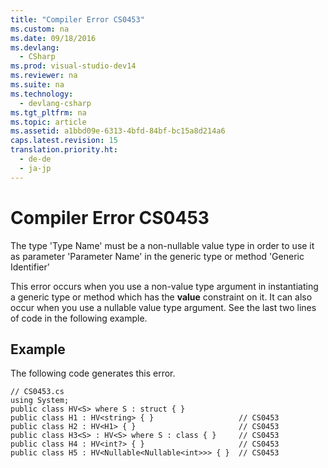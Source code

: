 ```yaml
---
title: "Compiler Error CS0453"
ms.custom: na
ms.date: 09/18/2016
ms.devlang: 
  - CSharp
ms.prod: visual-studio-dev14
ms.reviewer: na
ms.suite: na
ms.technology: 
  - devlang-csharp
ms.tgt_pltfrm: na
ms.topic: article
ms.assetid: a1bbd09e-6313-4bfd-84bf-bc15a8d214a6
caps.latest.revision: 15
translation.priority.ht: 
  - de-de
  - ja-jp
---
```

# Compiler Error CS0453
The type 'Type Name' must be a non-nullable value type in order to use it as parameter 'Parameter Name' in the generic type or method 'Generic Identifier'  
  
 This error occurs when you use a non-value type argument in instantiating a generic type or method which has the **value** constraint on it. It can also occur when you use a nullable value type argument. See the last two lines of code in the following example.  
  
## Example  
 The following code generates this error.  
  
```  
// CS0453.cs  
using System;  
public class HV<S> where S : struct { }  
public class H1 : HV<string> { }                   // CS0453  
public class H2 : HV<H1> { }                       // CS0453  
public class H3<S> : HV<S> where S : class { }     // CS0453  
public class H4 : HV<int?> { }                     // CS0453  
public class H5 : HV<Nullable<Nullable<int>>> { }  // CS0453  
```